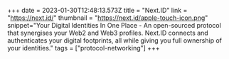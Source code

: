 +++
date = 2023-01-30T12:48:13.573Z
title = "Next.ID"
link = "https://next.id/"
thumbnail = "https://next.id/apple-touch-icon.png"
snippet="Your Digital Identities In One Place - An open-sourced protocol that synergises your Web2 and Web3 profiles. Next.ID connects and authenticates your digital footprints, all while giving you full ownership of your identities."
tags = ["protocol-networking"]
+++
 
